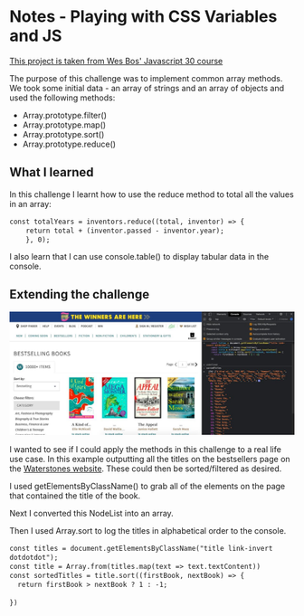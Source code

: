 # Notes - Playing with CSS Variables and JS

[This project is taken from Wes Bos' Javascript 30 course ](https://javascript30.com/)

The purpose of this challenge was to implement common array methods. We took some initial data - an array of strings and an array of objects and used the following methods:

- Array.prototype.filter()
- Array.prototype.map()
- Array.prototype.sort()
- Array.prototype.reduce()

## What I learned 
In this challenge I learnt how to use the reduce method to total all the values in an array:

    const totalYears = inventors.reduce((total, inventor) => {
        return total + (inventor.passed - inventor.year);
        }, 0);
    
I also learn that I can use console.table() to display tabular data in the console.

## Extending the challenge

![The bestsellers page from Waterstones.com with console open on the right hand side](Waterstones.jpeg)


I wanted to see if I could apply the methods in this challenge to a real life use case. In this example outputting all the titles on the bestsellers page on the [Waterstones website](https://www.waterstones.com/books/bestsellers). These could then be sorted/filtered as desired.

I used getElementsByClassName() to grab all of the elements on the page that contained the title of the book.

Next I converted this NodeList into an array.

Then I used Array.sort to log the titles in alphabetical order to the console. 

    const titles = document.getElementsByClassName("title link-invert dotdotdot");
    const title = Array.from(titles.map(text => text.textContent))
    const sortedTitles = title.sort((firstBook, nextBook) => {
      return firstBook > nextBook ? 1 : -1;

    })


